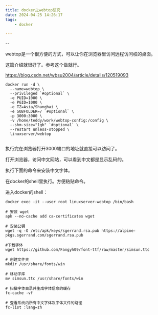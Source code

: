 ```yaml
---
title: docker之webtop研究
date: 2024-04-25 14:26:17
tags:
	- docker

---
```


--

webtop是一个很方便的方式，可以让你在浏览器里访问远程访问权的桌面。

这篇介绍就很好了。参考这个做就行。

https://blog.csdn.net/wbsu2004/article/details/120519093



```
docker run -d \
  --name=webtop \
  --privileged `#optional` \
  -e PUID=1000 \
  -e PGID=1000 \
  -e TZ=Asia/Shanghai \
  -e SUBFOLDER=/ `#optional` \
  -p 3000:3000 \
  -v /home/teddy/work/webtop-config:/config \
  --shm-size="1gb" `#optional` \
  --restart unless-stopped \
  linuxserver/webtop
  
```

执行完在浏览器打开3000端口的地址就直接可以访问了。

打开浏览器，访问中文网站，可以看到中文都是显示乱码的。

执行下面的命令来安装中文字体。

在docker的shell里执行。方便粘贴命令。

进入docker的shell：

```
docker exec -it --user root linuxserver-webtop /bin/bash
```



```
# 安装 wget
apk --no-cache add ca-certificates wget 

# 安装公钥 
wget -q -O /etc/apk/keys/sgerrand.rsa.pub https://alpine-pkgs.sgerrand.com/sgerrand.rsa.pub 

#下载字体
wget https://github.com/Fangyh09/font-ttf/raw/master/simsun.ttc

# 创建文件夹 
mkdir /usr/share/fonts/win

# 移动字库
mv simsun.ttc /usr/share/fonts/win

# 扫描字体目录并生成字体信息的缓存
fc-cache -vf

# 查看系统内所有中文字体及字体文件的路径
fc-list :lang=zh
```

